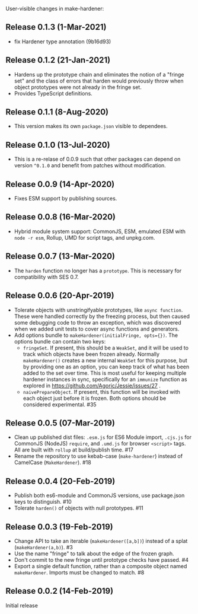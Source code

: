 User-visible changes in make-hardener:

## Release 0.1.3 (1-Mar-2021)

* fix Hardener type annotation (9b16d93)

## Release 0.1.2 (21-Jan-2021)

* Hardens up the prototype chain and eliminates the notion of a "fringe set"
  and the class of errors that harden would previously throw when object
  prototypes were not already in the fringe set.
* Provides TypeScript definitions.

## Release 0.1.1 (8-Aug-2020)

* This version makes its own `package.json` visible to dependees.

## Release 0.1.0 (13-Jul-2020)

* This is a re-relase of 0.0.9 such that other packages can depend on version
  `^0.1.0` and benefit from patches without modification.

## Release 0.0.9 (14-Apr-2020)

* Fixes ESM support by publishing sources.

## Release 0.0.8 (16-Mar-2020)

* Hybrid module system support: CommonJS, ESM, emulated ESM with `node -r esm`,
  Rollup, UMD for script tags, and unpkg.com.

## Release 0.0.7 (13-Mar-2020)

* The `harden` function no longer has a `prototype`.
  This is necessary for compatibility with SES 0.7.

## Release 0.0.6 (20-Apr-2019)

* Tolerate objects with unstringifyable prototypes, like `async function`.
  These were handled correctly by the freezing process, but then caused some
  debugging code to throw an exception, which was discovered when we added
  unit tests to cover async functions and generators.
* Add options bundle to `makeHardener(initialFringe, opts={})`. The options
  bundle can contain two keys:
  * `fringeSet`. If present, this should be a `WeakSet`, and it will be used
    to track which objects have been frozen already. Normally
    `makeHardener()` creates a new internal `WeakSet` for this purpose, but
    by providing one as an option, you can keep track of what has been added
    to the set over time. This is most useful for keeping multiple hardener
    instances in sync, specifically for an `immunize` function as explored
    in https://github.com/Agoric/Jessie/issues/27 .
  * `naivePrepareObject`. If present, this function will be invoked with each
    object just before it is frozen.
  Both options should be considered experimental. #35


## Release 0.0.5 (07-Mar-2019)

* Clean up published dist files: `.esm.js` for ES6 Module import, `.cjs.js`
  for CommonJS (NodeJS) `require`, and `.umd.js` for browser `<script>` tags.
  All are built with `rollup` at build/publish time. #17
* Rename the repository to use kebab-case (`make-hardener`) instead of
  CamelCase (`MakeHardener`). #18


## Release 0.0.4 (20-Feb-2019)

* Publish both es6-module and CommonJS versions, use package.json keys to
  distinguish. #10
* Tolerate `harden()` of objects with null prototypes. #11


## Release 0.0.3 (19-Feb-2019)

* Change API to take an iterable (`makeHardener([a,b])`) instead of a splat
  (`makeHardener(a,b)`). #3
* Use the name "fringe" to talk about the edge of the frozen graph.
* Don't commit to the new fringe until prototype checks have passed. #4
* Export a single default function, rather than a composite object named
  `makeHardener`. Imports must be changed to match. #8


## Release 0.0.2 (14-Feb-2019)

Initial release
